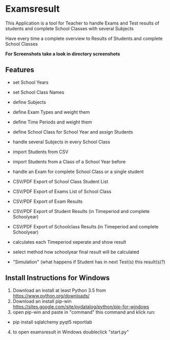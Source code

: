 # Examsresult

This Application is a tool for Teacher to handle Exams and Test results 
of students and complete School Classes with several Subjects

Have every time a complete overview to Results of Students and complete School Classes

**For Screenshots take a look in directory screenshots**

## Features
* set School Years
* set School Class Names
* define Subjects
* define Exam Types and weight them
* define Time Periods and weight them
* define School Class for School Year and assign Students
* handle several Subjects in every School Class

* import Students from CSV
* import Students from a Class of a School Year before

* handle an Exam for complete School Class or a single student

* CSV/PDF Export of School Class Student List
* CSV/PDF Export of Exams List of School Class
* CSV/PDF Export of Exam Results
* CSV/PDF Export of Student Results (in Timeperiod and complete Schoolyear)
* CSV/PDF Export of Schoolclass Results (in Timeperiod and complete Schoolyear)

* calculates each Timeperiod seperate and show result
* select method how schoolyear final result will be calculated

* "Simulation" (what happens if Student has in next Test(s) this result(s)?)

## Install Instructions for Windows
1. Download an install at least Python 3.5 from https://www.python.org/downloads/
2. Download an install pip-win https://sites.google.com/site/pydatalog/python/pip-for-windows
3. open pip-win and paste in "command" this command and klick run:
 - pip install sqlalchemy pyqt5 reportlab
4. to open examsresult in Windows doubleclick "start.py"
